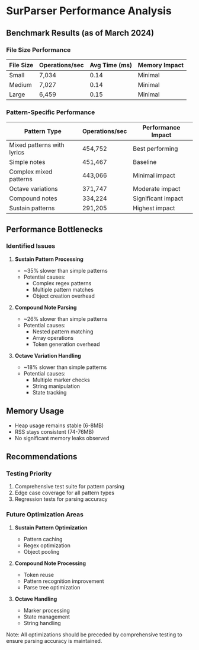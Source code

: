 # SurParser Performance Analysis

## Benchmark Results (as of March 2024)

### File Size Performance
| File Size | Operations/sec | Avg Time (ms) | Memory Impact |
|-----------|---------------|---------------|---------------|
| Small     | 7,034         | 0.14          | Minimal       |
| Medium    | 7,027         | 0.14          | Minimal       |
| Large     | 6,459         | 0.15          | Minimal       |

### Pattern-Specific Performance
| Pattern Type              | Operations/sec | Performance Impact |
|--------------------------|---------------|-------------------|
| Mixed patterns with lyrics| 454,752       | Best performing    |
| Simple notes             | 451,467       | Baseline           |
| Complex mixed patterns   | 443,066       | Minimal impact     |
| Octave variations        | 371,747       | Moderate impact    |
| Compound notes           | 334,224       | Significant impact |
| Sustain patterns         | 291,205       | Highest impact     |

## Performance Bottlenecks

### Identified Issues
1. **Sustain Pattern Processing**
   - ~35% slower than simple patterns
   - Potential causes:
     - Complex regex patterns
     - Multiple pattern matches
     - Object creation overhead

2. **Compound Note Parsing**
   - ~26% slower than simple patterns
   - Potential causes:
     - Nested pattern matching
     - Array operations
     - Token generation overhead

3. **Octave Variation Handling**
   - ~18% slower than simple patterns
   - Potential causes:
     - Multiple marker checks
     - String manipulation
     - State tracking

## Memory Usage
- Heap usage remains stable (6-8MB)
- RSS stays consistent (74-76MB)
- No significant memory leaks observed

## Recommendations

### Testing Priority
1. Comprehensive test suite for pattern parsing
2. Edge case coverage for all pattern types
3. Regression tests for parsing accuracy

### Future Optimization Areas
1. **Sustain Pattern Optimization**
   - Pattern caching
   - Regex optimization
   - Object pooling

2. **Compound Note Processing**
   - Token reuse
   - Pattern recognition improvement
   - Parse tree optimization

3. **Octave Handling**
   - Marker processing
   - State management
   - String handling

Note: All optimizations should be preceded by comprehensive testing to ensure parsing accuracy is maintained.
